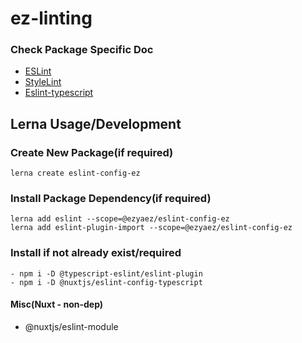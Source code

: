 # ez-linting

### Check Package Specific Doc
- [ESLint](https://github.com/ezyaez/ez-linting/tree/master/packages/eslint-config-ez#readme)
- [StyleLint](https://github.com/ezyaez/ez-linting/tree/master/packages/stylelint-config-ez#readme)
- [Eslint-typescript](https://github.com/ezyaez/ez-linting/blob/master/packages/eslint-config-yc/README.md)


## Lerna Usage/Development

### Create New Package(if required)
```
lerna create eslint-config-ez
```

### Install Package Dependency(if required)
```
lerna add eslint --scope=@ezyaez/eslint-config-ez
lerna add eslint-plugin-import --scope=@ezyaez/eslint-config-ez

```


### Install if not already exist/required
```
- npm i -D @typescript-eslint/eslint-plugin
- npm i -D @nuxtjs/eslint-config-typescript
```

#### Misc(Nuxt - non-dep)
- @nuxtjs/eslint-module